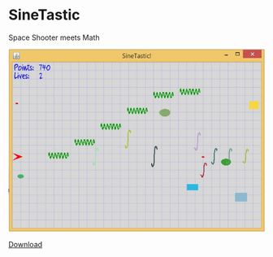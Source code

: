 # SineTastic
Space Shooter meets Math

![Current State](preview.jpg "Current State")

[Download](sinetastic-game-0.1-jar-with-dependencies.jar?raw=true)
